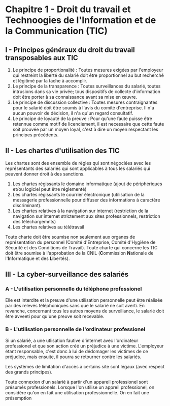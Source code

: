 # Chapitre 1 - Droit du travail et Technoogies de l'Information et de la Communication (TIC)

## I - Principes généraux du droit du travail transposables aux TIC

1. Le principe de proportionalité : Toutes mesures exigées par l'employeur qui restreint la liberté du salarié doit être proportionnel au but recherché et légitimé par la tache à accomplir.
2. Le principe de la transparence : Toutes surveillances du salarié, toutes intrusions dans sa vie privée; tous dispositifs de collecte d'information doit être porter à sa connaissance avant sa mise en œuvre.
3. Le principe de discussion collective : Toutes mesures contraignantes pour le salarié doit être soumis à l'avis du comité d'entreprise. Il n'a aucun pouvoir de décision, il n'a qu'un regard consultatif.
4. Le principe de loyauté de la preuve : Pour qu'une faute puisse être retennue comme motif de licenciement, il est necessaire que cette faute soit prouvée par un moyen loyal, c'est à dire un moyen respectant les principes précédents.

## II - Les chartes d'utilisation des TIC

Les chartes sont des ensemble de règles qui sont négociées avec les représentants des salariés qui sont applicables à tous les salariés qui peuvent donner droit à des sanctions.

1. Les chartes régissants le domaine informatique (ajout de périphériques et/ou logiciel peut être réglementé)
2. Les chartes régissants le courrier électronique (utilisation de la messagerie professionnelle pour diffuser des informations à caractère discriminant).
3. Les chartes relatives à la navigation sur internet (restriction de la navigation sur internet strictement aux sites professionnels, restriction des téléchargemnts)
4. Les chartes relatives au télétravail

Toute charte doit être soumise non seulement aux organes de représentation du personnel (Comité d'Entreprise, Comité d'Hygiène de Sécurité et des Conditions de Travail).
Toute charte qui concerne les TIC doit être soumise à l'approbation de la CNIL (**C**ommission  **N**ationale de l'**I**nformatique et des **L**ibertés).

## III - La cyber-surveillance des salariés

### A - L'utilisation personnelle du téléphone professionel

Elle est interdite et la preuve d'une utilisation personnelle peut être réalisée par des relevés téléphoniques sans que le salarié ne soit averti. En revanche, concernant tous les autres moyens de surveillance, le salarié doit être avveeti pour qu'une preuve soit recevable.

### B - L'utilisation personnelle de l'ordinateur professionel

Si un salarié, a une utlisation fautive d'internet avec l'ordinateur professionel et que son action créé un préjudice à une victime. L'employeur étant responsable, c'est donc à lui de dédomager les victimes de ce préjudice, mais ensuite, il pourra se retourner contre les salariés.

Les systèmes de limitation d'accès à certains site sont légaux (avec respect des grands principes).

Toute connexion d'un salarié à partir d'un appareil professionel sont présumés professionels.
Lorsque l'on utilise un appreil professionel, on considère qu'on en fait une utilisation professionnelle. On en fait une présemption

